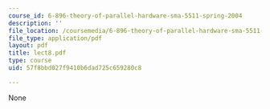 ```yaml
---
course_id: 6-896-theory-of-parallel-hardware-sma-5511-spring-2004
description: ''
file_location: /coursemedia/6-896-theory-of-parallel-hardware-sma-5511-spring-2004/57f8bbd027f9410b6dad725c659280c8_lect8.pdf
file_type: application/pdf
layout: pdf
title: lect8.pdf
type: course
uid: 57f8bbd027f9410b6dad725c659280c8

---
```

None